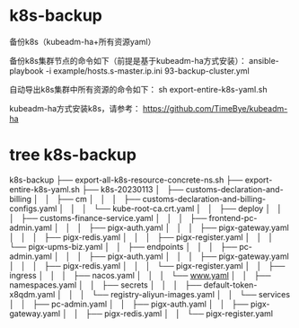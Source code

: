 # k8s-backup
备份k8s（kubeadm-ha+所有资源yaml）


备份k8s集群节点的命令如下（前提是基于kubeadm-ha方式安装）：
ansible-playbook -i example/hosts.s-master.ip.ini 93-backup-cluster.yml

自动导出k8s集群中所有资源的命令如下：
sh export-entire-k8s-yaml.sh


kubeadm-ha方式安装k8s，请参考：
https://github.com/TimeBye/kubeadm-ha


# tree k8s-backup
k8s-backup
├── export-all-k8s-resource-concrete-ns.sh
├── export-entire-k8s-yaml.sh
├── k8s-20230113
│   ├── customs-declaration-and-billing
│   │   ├── cm
│   │   │   ├── customs-declaration-and-billing-configs.yaml
│   │   │   └── kube-root-ca.crt.yaml
│   │   ├── deploy
│   │   │   ├── customs-finance-service.yaml
│   │   │   ├── frontend-pc-admin.yaml
│   │   │   ├── pigx-auth.yaml
│   │   │   ├── pigx-gateway.yaml
│   │   │   ├── pigx-redis.yaml
│   │   │   ├── pigx-register.yaml
│   │   │   └── pigx-upms-biz.yaml
│   │   ├── endpoints
│   │   │   ├── pc-admin.yaml
│   │   │   ├── pigx-auth.yaml
│   │   │   ├── pigx-gateway.yaml
│   │   │   ├── pigx-redis.yaml
│   │   │   └── pigx-register.yaml
│   │   ├── ingress
│   │   │   ├── nacos.yaml
│   │   │   └── www.yaml
│   │   ├── namespaces.yaml
│   │   ├── secrets
│   │   │   ├── default-token-x8qdm.yaml
│   │   │   └── registry-aliyun-images.yaml
│   │   └── services
│   │       ├── pc-admin.yaml
│   │       ├── pigx-auth.yaml
│   │       ├── pigx-gateway.yaml
│   │       ├── pigx-redis.yaml
│   │       └── pigx-register.yaml
